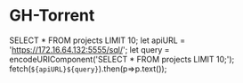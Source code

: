 # GH-Torrent

SELECT * FROM projects LIMIT 10;
<lively-script>
let apiURL = 'https://172.16.64.132:5555/sql/';
let query = encodeURIComponent('SELECT * FROM projects LIMIT 10;');
fetch(`${apiURL}${query}`).then(p=>p.text());
</lively-script>
